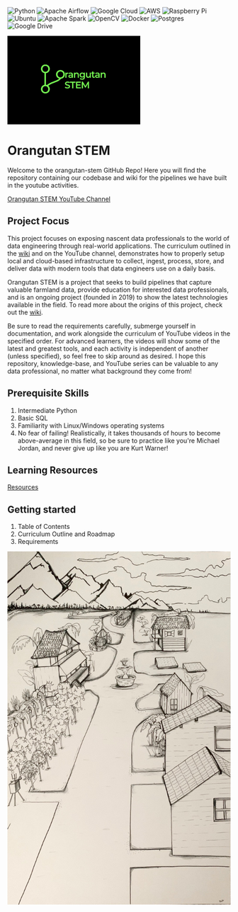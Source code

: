 ﻿![Python](https://img.shields.io/badge/python-3670A0?style=for-the-badge&logo=python&logoColor=ffdd54)
![Apache Airflow](https://img.shields.io/badge/Apache%20Airflow-017CEE?style=for-the-badge&logo=Apache%20Airflow&logoColor=white)
![Google Cloud](https://img.shields.io/badge/GoogleCloud-%234285F4.svg?style=for-the-badge&logo=google-cloud&logoColor=white)
![AWS](https://img.shields.io/badge/AWS-%23FF9900.svg?style=for-the-badge&logo=amazon-aws&logoColor=white)
![Raspberry Pi](https://img.shields.io/badge/-RaspberryPi-C51A4A?style=for-the-badge&logo=Raspberry-Pi)
![Ubuntu](https://img.shields.io/badge/Ubuntu-E95420?style=for-the-badge&logo=ubuntu&logoColor=white)
![Apache Spark](https://img.shields.io/badge/Apache%20Spark-FDEE21?style=flat-square&logo=apachespark&logoColor=black)
![OpenCV](https://img.shields.io/badge/opencv-%23white.svg?style=for-the-badge&logo=opencv&logoColor=white)
![Docker](https://img.shields.io/badge/docker-%230db7ed.svg?style=for-the-badge&logo=docker&logoColor=white)
![Postgres](https://img.shields.io/badge/postgres-%23316192.svg?style=for-the-badge&logo=postgresql&logoColor=white)
![Google Drive](https://img.shields.io/badge/Google%20Drive-4285F4?style=for-the-badge&logo=googledrive&logoColor=white)

<img src="https://github.com/mikestack15/orangutan-stem/blob/main/docs/wiki_pics/orangutan_stem_logo.jpg" width="300" height="200">

# Orangutan STEM
Welcome to the orangutan-stem GitHub Repo! Here you will find the repository containing our codebase and wiki for the pipelines we have built in the youtube activities.

[Orangutan STEM YouTube Channel](https://youtube.com/@orangutan-stem)


## Project Focus

This project focuses on exposing nascent data professionals to the world of data engineering through real-world applications. The curriculum outlined in the [wiki](https://github.com/mikestack15/orangutan-stem/wiki/Curriculum) and on the YouTube channel, demonstrates how to properly setup local and cloud-based infrastructure to collect, ingest, process, store, and deliver data with modern tools that data engineers use on a daily basis.

Orangutan STEM is a project that seeks to build pipelines that capture valuable farmland data, provide education for interested data professionals, and is an ongoing project (founded in 2019) to show the latest technologies available in the field. To read more about the origins of this project, check out the [wiki](https://github.com/mikestack15/orangutan-stem/wiki/Orangutan-STEM-Project-Origins-&-Background).

Be sure to read the requirements carefully, submerge yourself in documentation, and work alongside the curriculum of YouTube videos in the specified order. For advanced  learners, the videos will show some of the latest and greatest tools, and each activity is independent of another (unless specified), so feel free to skip around as desired. I hope this repository, knowledge-base, and YouTube series can be valuable to any data professional, no matter what background they come from!

## Prerequisite Skills
1. Intermediate Python
2. Basic SQL
3. Familiarity with Linux/Windows operating systems
4. No fear of failing! Realistically, it takes thousands of hours to become above-average in this field, so be sure to practice like you're Michael Jordan, and never give up like you are Kurt Warner!

## Learning Resources
[Resources](https://github.com/mikestack15/orangutan-stem/wiki/Learning-Resources)

## Getting started

1. Table of Contents
2. Curriculum Outline and Roadmap
3. Requirements

<img src="https://github.com/mikestack15/orangutan-stem/blob/main/docs/wiki_pics/sketch_summer_2020.jpg">